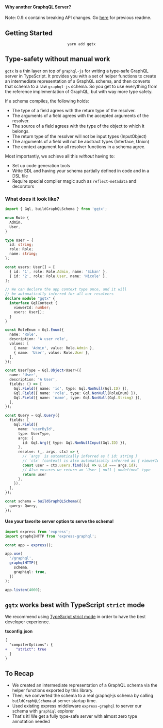#### [Why another GraphqQL Server?](https://github.com/sikanhe/gqtx/blob/master/WHY.md)
Note: 0.9.x contains breaking API changes. Go [here](https://github.com/sikanhe/gqtx/blob/1c709b529fe0b333b906f2b226039f80cfd540d5/README.md) for previous readme.

## Getting Started

<p align="center">
<code>yarn add gqtx</code>
</p>

## Type-safety without manual work

`gqtx` is a thin layer on top of `graphql-js` for writing a type-safe GraphQL server in TypeScript. It provides you with a set of helper functions to create an intermediate representation of a GraphQL schema, and then converts that schema to a raw `graphql-js` schema. So you get to use everything from the reference implementation of GraphQL, but with way more type safety.

If a schema compiles, the following holds:

- The type of a field agrees with the return type of the resolver.
- The arguments of a field agrees with the accepted arguments of the resolver.
- The source of a field agrees with the type of the object to which it belongs.
- The return type of the resolver will not be input types (InputObject)
- The arguments of a field will not be abstract types (Interface, Union)
- The context argument for all resolver functions in a schema agree.

Most importantly, we achieve all this _without_ having to:

- Set up code generation tools
- Write SDL and having your schema partially defined in code and in a DSL file
- Require special compiler magic such as `reflect-metadata` and decorators

### What does it look like?

```ts
import { Gql, buildGraphQLSchema } from 'gqtx';

enum Role {
  Admin,
  User,
}

type User = {
  id: string;
  role: Role;
  name: string;
};

const users: User[] = [
  { id: '1', role: Role.Admin, name: 'Sikan' },
  { id: '2', role: Role.User, name: 'Nicole' },
];

// We can declare the app context type once, and it will
// be automatically inferred for all our resolvers
declare module "gqtx" {
  interface GqlContext {
    viewerId: number;
    users: User[];
  }
}

const RoleEnum = Gql.Enum({
  name: 'Role',
  description: 'A user role',
  values: [
    { name: 'Admin', value: Role.Admin },
    { name: 'User', value: Role.User },
  ],
});

const UserType = Gql.Object<User>({
  name: 'User',
  description: 'A User',
  fields: () => [
    Gql.Field({ name: 'id', type: Gql.NonNull(Gql.ID) }),
    Gql.Field({ name: 'role', type: Gql.NonNull(RoleEnum) }),
    Gql.Field({ name: 'name', type: Gql.NonNull(Gql.String) }),
  ],
});

const Query = Gql.Query({
  fields: [
    Gql.Field({
      name: 'userById',
      type: UserType,
      args: {
        id: Gql.Arg({ type: Gql.NonNullInput(Gql.ID) }),
      },
      resolve: (_, args, ctx) => {
        // `args` is automatically inferred as { id: string }
        // `ctx` (context) is also automatically inferred as { viewerId: number, users: User[] }
        const user = ctx.users.find((u) => u.id === args.id);
        // Also ensures we return an `User | null | undefined` type
        return user
      },
    }),
  ],
});

const schema = buildGraphQLSchema({
  query: Query,
});
```

#### Use your favorite server option to serve the schema!

```ts
import express from 'express';
import graphqlHTTP from 'express-graphql';

const app = express();

app.use(
  '/graphql',
  graphqlHTTP({
    schema,
    graphiql: true,
  })
);

app.listen(4000);
```

## `gqtx` works best with TypeScript `strict` mode

We recommend using [TypeScript strict mode](https://www.typescriptlang.org/tsconfig#strict) in order to have the best developer experience.

**tsconfig.json**

```diff
{
  "compilerOptions": {
+    "strict": true
  }
}
```

## To Recap

- We created an intermediate representation of a GraphQL schema via the helper functions exported by this library.
- Then, we converted the schema to a real graphql-js schema by calling `buildGraphQLSchema` at server startup time.
- Used existing express middleware `express-graphql` to server our schema with `graphiql` explorer
- That's it! We get a fully type-safe server with almost zero type annotation needed
